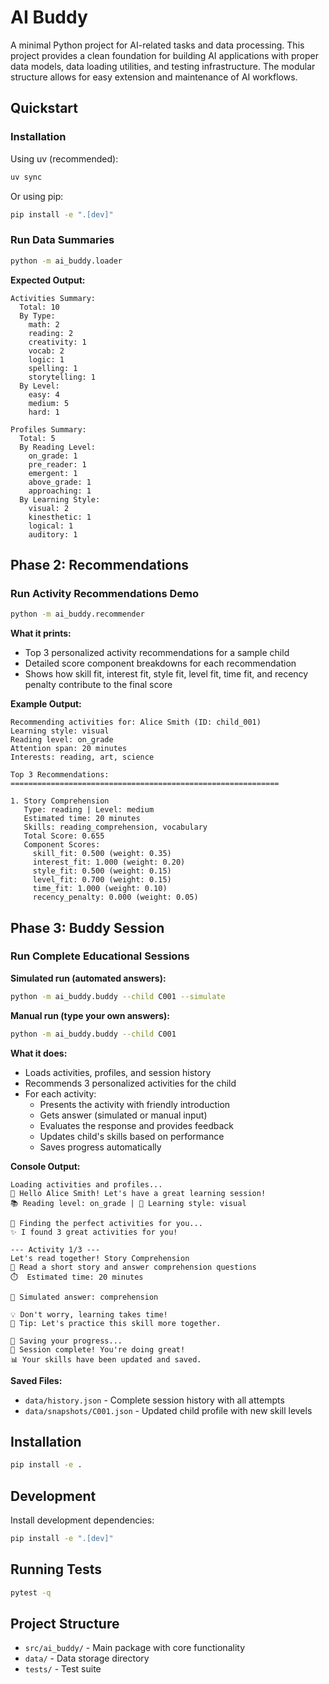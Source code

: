 # AI Buddy

A minimal Python project for AI-related tasks and data processing. This project provides a clean foundation for building AI applications with proper data models, data loading utilities, and testing infrastructure. The modular structure allows for easy extension and maintenance of AI workflows.

## Quickstart

### Installation

Using uv (recommended):
```bash
uv sync
```

Or using pip:
```bash
pip install -e ".[dev]"
```

### Run Data Summaries

```bash
python -m ai_buddy.loader
```

**Expected Output:**
```
Activities Summary:
  Total: 10
  By Type:
    math: 2
    reading: 2
    creativity: 1
    vocab: 2
    logic: 1
    spelling: 1
    storytelling: 1
  By Level:
    easy: 4
    medium: 5
    hard: 1

Profiles Summary:
  Total: 5
  By Reading Level:
    on_grade: 1
    pre_reader: 1
    emergent: 1
    above_grade: 1
    approaching: 1
  By Learning Style:
    visual: 2
    kinesthetic: 1
    logical: 1
    auditory: 1
```

## Phase 2: Recommendations

### Run Activity Recommendations Demo

```bash
python -m ai_buddy.recommender
```

**What it prints:**
- Top 3 personalized activity recommendations for a sample child
- Detailed score component breakdowns for each recommendation
- Shows how skill fit, interest fit, style fit, level fit, time fit, and recency penalty contribute to the final score

**Example Output:**
```
Recommending activities for: Alice Smith (ID: child_001)
Learning style: visual
Reading level: on_grade
Attention span: 20 minutes
Interests: reading, art, science

Top 3 Recommendations:
============================================================

1. Story Comprehension
   Type: reading | Level: medium
   Estimated time: 20 minutes
   Skills: reading_comprehension, vocabulary
   Total Score: 0.655
   Component Scores:
     skill_fit: 0.500 (weight: 0.35)
     interest_fit: 1.000 (weight: 0.20)
     style_fit: 0.500 (weight: 0.15)
     level_fit: 0.700 (weight: 0.15)
     time_fit: 1.000 (weight: 0.10)
     recency_penalty: 0.000 (weight: 0.05)
```

## Phase 3: Buddy Session

### Run Complete Educational Sessions

**Simulated run (automated answers):**
```bash
python -m ai_buddy.buddy --child C001 --simulate
```

**Manual run (type your own answers):**
```bash
python -m ai_buddy.buddy --child C001
```

**What it does:**
- Loads activities, profiles, and session history
- Recommends 3 personalized activities for the child
- For each activity:
  - Presents the activity with friendly introduction
  - Gets answer (simulated or manual input)
  - Evaluates the response and provides feedback
  - Updates child's skills based on performance
  - Saves progress automatically

**Console Output:**
```
Loading activities and profiles...
👋 Hello Alice Smith! Let's have a great learning session!
📚 Reading level: on_grade | 🎯 Learning style: visual

🤔 Finding the perfect activities for you...
✨ I found 3 great activities for you!

--- Activity 1/3 ---
Let's read together! Story Comprehension
📝 Read a short story and answer comprehension questions
⏱️  Estimated time: 20 minutes

🤖 Simulated answer: comprehension

💡 Don't worry, learning takes time!
💭 Tip: Let's practice this skill more together.

💾 Saving your progress...
🎉 Session complete! You're doing great!
📊 Your skills have been updated and saved.
```

**Saved Files:**
- `data/history.json` - Complete session history with all attempts
- `data/snapshots/C001.json` - Updated child profile with new skill levels

## Installation

```bash
pip install -e .
```

## Development

Install development dependencies:

```bash
pip install -e ".[dev]"
```

## Running Tests

```bash
pytest -q
```

## Project Structure

- `src/ai_buddy/` - Main package with core functionality
- `data/` - Data storage directory
- `tests/` - Test suite
